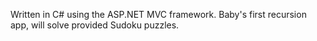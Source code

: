 Written in C# using the ASP.NET MVC framework.
Baby's first recursion app, will solve provided Sudoku puzzles.
